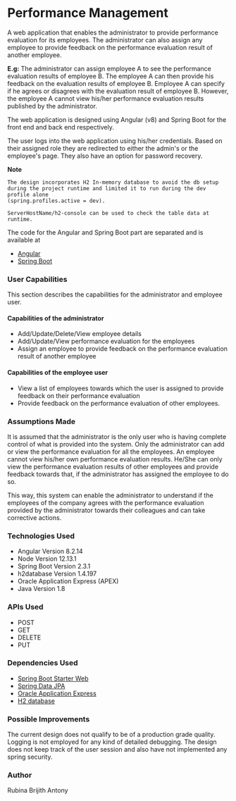 __Performance Management__
===================


A web application that enables the administrator to provide performance evaluation for its employees. The administrator can also assign any employee to provide feedback on the performance evaluation result of another employee.


__E.g:__ The administrator can assign employee A to see the performance evaluation results of employee B. The employee A can then provide his feedback on the evaluation results of employee B. Employee A can specify if he agrees or disagrees with the evaluation result of employee B. However, the employee A cannot view his/her performance evaluation results published by the administrator.

The web application is designed using Angular (v8) and Spring Boot for the front end and back end respectively.

The user logs into the web application using his/her credentials. Based on their assigned role they are redirected to either the admin's or the employee's page. They also have an option for password recovery.


__Note__
```
The design incorporates H2 In-memory database to avoid the db setup during the project runtime and limited it to run during the dev profile alone
(spring.profiles.active = dev).

ServerHostName/h2-console can be used to check the table data at runtime.
```

The code for the Angular and Spring Boot part are separated and is available at

* [Angular](https://github.com/rubinaantony/Performance-Management-Angular)
* [Spring Boot](https://github.com/rubinaantony/Performance-Management-Spring)


### __User Capabilities__ ###
This section describes the capabilities for the administrator and employee user.

#### __Capabilities of the administrator__ ####

* Add/Update/Delete/View employee details
* Add/Update/View performance evaluation for the employees
* Assign an employee to provide feedback on the performance evaluation result of another employee


#### __Capabilities of the employee user__ ####


* View a list of employees towards which the user is assigned to provide feedback on their performance evaluation
* Provide feedback on the performance evaluation of other employees.

### __Assumptions Made__ ###
It is assumed that the administrator is the only user who is having complete control of what is provided into the system. Only the administrator can add or view the performance evaluation for all the employees. An employee cannot view his/her own performance evaluation results. He/She can only view the performance evaluation results of other employees and provide feedback towards that, if the administrator has assigned the employee to do so.

This way, this system can enable the administrator to understand if the employees of the company agrees with the performance evaluation provided by the administrator towards their colleagues and can take corrective actions.

### __Technologies Used__ ###
* Angular Version 8.2.14
* Node Version 12.13.1
* Spring Boot Version 2.3.1
* h2database Version 1.4.197
* Oracle Application Express (APEX)
* Java Version 1.8


### __APIs Used__ ###
* POST
* GET
* DELETE
* PUT


### __Dependencies Used__  ###
* [Spring Boot Starter Web](https://docs.spring.io/spring-boot/docs/2.2.2.RELEASE/reference/htmlsingle/#using-boot-starter)
* [Spring Data JPA](https://spring.io/guides/gs/accessing-data-jpa/)
* [Oracle Application Express](https://apex.oracle.com/en/learn/getting-started/)
* [H2 database](https://spring.io/guides/gs/accessing-data-jpa/)


### __Possible Improvements__ ###

The current design does not qualify to be of a production grade quality. Logging is not employed for any kind of detailed debugging. The design does not keep track of the user session and also have not implemented any spring security.


### __Author__ ### 
Rubina Brijith Antony
